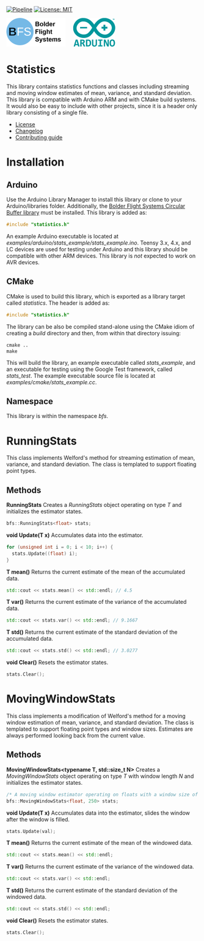 [![Pipeline](https://gitlab.com/bolderflight/software/statistics/badges/main/pipeline.svg)](https://gitlab.com/bolderflight/software/statistics/) [![License: MIT](https://img.shields.io/badge/License-MIT-yellow.svg)](https://opensource.org/licenses/MIT)

![Bolder Flight Systems Logo](img/logo-words_75.png) &nbsp; &nbsp; ![Arduino Logo](img/arduino_logo_75.png)

# Statistics
This library contains statistics functions and classes including streaming and moving window estimates of mean, variance, and standard deviation. This library is compatible with Arduino ARM and with CMake build systems. It would also be easy to include with other projects, since it is a header only library consisting of a single file.
   * [License](LICENSE.md)
   * [Changelog](CHANGELOG.md)
   * [Contributing guide](CONTRIBUTING.md)

# Installation

## Arduino
Use the Arduino Library Manager to install this library or clone to your Arduino/libraries folder. Additionally, the [Bolder Flight Systems Circular Buffer library](https://github.com/bolderflight/circle_buf) must be installed. This library is added as:

```C++
#include "statistics.h"
```

An example Arduino executable is located at *examples/arduino/stats_example/stats_example.ino*. Teensy 3.x, 4.x, and LC devices are used for testing under Arduino and this library should be compatible with other ARM devices. This library is *not* expected to work on AVR devices.

## CMake
CMake is used to build this library, which is exported as a library target called *statistics*. The header is added as:

```C++
#include "statistics.h"
```

The library can be also be compiled stand-alone using the CMake idiom of creating a *build* directory and then, from within that directory issuing:

```
cmake ..
make
```

This will build the library, an example executable called *stats_example*, and an executable for testing using the Google Test framework, called *stats_test*. The example executable source file is located at *examples/cmake/stats_example.cc*.

## Namespace
This library is within the namespace *bfs*.

# RunningStats
This class implements Welford's method for streaming estimation of mean, variance, and standard deviation. The class is templated to support floating point types.

## Methods

**RunningStats<typename T>** Creates a *RunningStats* object operating on type *T* and initializes the estimator states.

```C++
bfs::RunningStats<float> stats;
```

**void Update(T x)** Accumulates data into the estimator.

```C++
for (unsigned int i = 0; i < 10; i++) {
  stats.Update((float) i);
}
```

**T mean()** Returns the current estimate of the mean of the accumulated data.

```C++
std::cout << stats.mean() << std::endl; // 4.5
```

**T var()** Returns the current estimate of the variance of the accumulated data.

```C++
std::cout << stats.var() << std::endl; // 9.1667
```

**T std()** Returns the current estimate of the standard deviation of the accumulated data.

```C++
std::cout << stats.std() << std::endl; // 3.0277
```

**void Clear()** Resets the estimator states.

```C++
stats.Clear();
```

# MovingWindowStats
This class implements a modification of Welford's method for a moving window estimation of mean, variance, and standard deviation. The class is templated to support floating point types and window sizes. Estimates are always performed looking back from the current value.

## Methods

**MovingWindowStats<typename T, std::size_t N>** Creates a *MovingWindowStats* object operating on type *T* with window length *N* and initializes the estimator states.

```C++
/* A moving window estimator operating on floats with a window size of 250 values */
bfs::MovingWindowStats<float, 250> stats;
```

**void Update(T x)** Accumulates data into the estimator, slides the window after the window is filled.

```C++
stats.Update(val);
```

**T mean()** Returns the current estimate of the mean of the windowed data.

```C++
std::cout << stats.mean() << std::endl;
```

**T var()** Returns the current estimate of the variance of the windowed data.

```C++
std::cout << stats.var() << std::endl;
```

**T std()** Returns the current estimate of the standard deviation of the windowed data.

```C++
std::cout << stats.std() << std::endl;
```

**void Clear()** Resets the estimator states.

```C++
stats.Clear();
```
